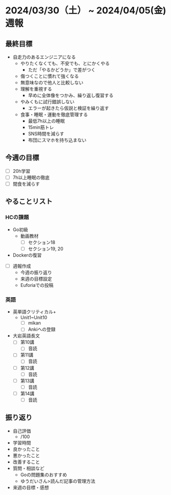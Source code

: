 # 2024/03/30（土） ~ 2024/04/05(金) 週報

## 最終目標

- 自走力のあるエンジニアになる
  - やりたくなくても、不安でも、とにかくやる
    - ただ「やるかどうか」で差がつく
  - 傷つくことに慣れて強くなる
  - 無意味なので他人と比較しない
  - 理解を重視する
    - 早めに全体像をつかみ、繰り返し復習する
  - やみくもに試行錯誤しない
    - エラーが起きたら仮説と検証を繰り返す
  - 食事・睡眠・運動を徹底管理する
    - 最低7h以上の睡眠
    - 15min筋トレ
    - SNS時間を減らす
    - 布団にスマホを持ち込まない

## 今週の目標

- [ ] 20h学習
- [ ] 7h以上睡眠の徹底
- [ ] 間食を減らす

## やることリスト

### HCの課題

- Go初級
  - 動画教材
    - [ ] セクション18
    - [ ] セクション19, 20

- Dockerの復習

- [ ] 週報作成
  - 今週の振り返り
  - 来週の目標設定
  - Euforiaでの投稿

### 英語

- 英単語クリティカル+
  - Unit1~Unit10
    - [ ] mikan
    - [ ] Ankiへの登録
- 大岩英語長文
  - [ ] 第10講
    - [ ] 音読
  - [ ] 第11講
    - [ ] 音読
  - [ ] 第12講
    - [ ] 音読
  - [ ] 第13講
    - [ ] 音読
  - [ ] 第14講
    - [ ] 音読

## 振り返り

- 自己評価
  - /100
- 学習時間
- 良かったこと
- 悪かったこと
- 改善すること
- 質問・相談など
  - Goの問題集のおすすめ
  - ゆうだいさん>読んだ記事の管理方法
- 来週の目標・感想
